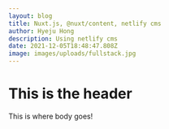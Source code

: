 ```yaml
---
layout: blog
title: Nuxt.js, @nuxt/content, netlify cms
author: Hyeju Hong
description: Using netlify cms
date: 2021-12-05T18:48:47.808Z
image: images/uploads/fullstack.jpg
---
```


# This is the header
This is where body goes!